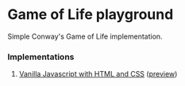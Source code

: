 Game of Life playground
===============

Simple Conway's Game of Life implementation.


### Implementations

1. [Vanilla Javascript with HTML and CSS](https://github.com/andrusieczko/gameoflife/blob/master/javascript/game.html) ([preview](https://htmlpreview.github.io/?https://github.com/andrusieczko/gameoflife/blob/master/javascript/game.html))